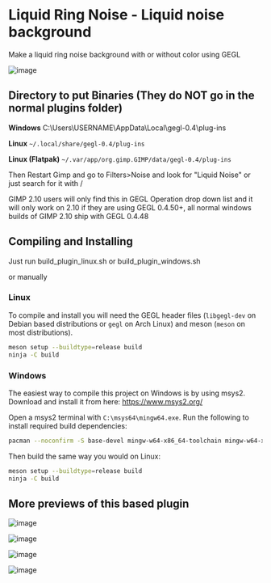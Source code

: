 # Liquid Ring Noise - Liquid noise background

Make a liquid ring noise background with or without color using GEGL

![image](https://github.com/user-attachments/assets/b8da05e2-c0f4-4a0d-98d6-595f4fdad74e)

## Directory to put Binaries (They do NOT go in the normal plugins folder)

**Windows**
C:\Users\USERNAME\AppData\Local\gegl-0.4\plug-ins

**Linux** 
`~/.local/share/gegl-0.4/plug-ins`

**Linux (Flatpak)**
`~/.var/app/org.gimp.GIMP/data/gegl-0.4/plug-ins`


Then Restart Gimp and go to Filters>Noise and look for "Liquid Noise" or just search for it with /

GIMP 2.10 users will only find this in GEGL Operation drop down list and it will only work on 2.10 if they are using GEGL 0.4.50+, all normal windows builds of GIMP 2.10 ship with GEGL 0.4.48

## Compiling and Installing

Just run build_plugin_linux.sh or build_plugin_windows.sh 

or manually

### Linux

To compile and install you will need the GEGL header files (`libgegl-dev` on
Debian based distributions or `gegl` on Arch Linux) and meson (`meson` on
most distributions).

```bash
meson setup --buildtype=release build
ninja -C build

```

### Windows

The easiest way to compile this project on Windows is by using msys2.  Download
and install it from here: https://www.msys2.org/

Open a msys2 terminal with `C:\msys64\mingw64.exe`.  Run the following to
install required build dependencies:

```bash
pacman --noconfirm -S base-devel mingw-w64-x86_64-toolchain mingw-w64-x86_64-meson mingw-w64-x86_64-gegl
```

Then build the same way you would on Linux:

```bash
meson setup --buildtype=release build
ninja -C build
```

## More previews of this based plugin 

![image](https://github.com/user-attachments/assets/fa6562c6-237b-4915-b7f0-f907179e9739)

![image](https://github.com/user-attachments/assets/1f376425-3699-405f-b067-0f9f7e67819f)

![image](https://github.com/user-attachments/assets/a497cfc9-d21f-4e62-b313-76bba30630d4)

![image](https://github.com/user-attachments/assets/d0d190a1-10de-42d3-b71c-518be91fcbd6)



